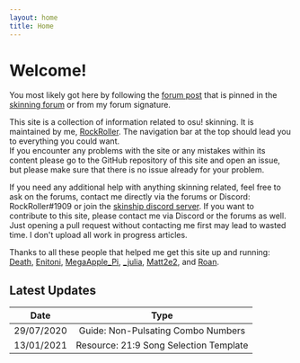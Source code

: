 ```yaml
---
layout: home
title: Home
---
```


# Welcome!

You most likely got here by following the [forum post](https://osu.ppy.sh/community/forums/topics/881367) that is pinned in the [skinning forum](https://osu.ppy.sh/community/forums/15) or from my forum signature.

This site is a collection of information related to osu! skinning. It is maintained by me, [RockRoller](https://osu.ppy.sh/users/8388854). The navigation bar at the top should lead you to everything you could want.<br>
If you encounter any problems with the site or any mistakes within its content please go to the GitHub repository of this site and open an issue, but please make sure that there is no issue already for your problem.

If you need any additional help with anything skinning related, feel free to ask on the forums, contact me directly via the forums or Discord: RockRoller#1909 or join the [skinship discord server](https://discord.skinship.xyz/).
If you want to contribute to this site, please contact me via Discord or the forums as well. Just opening a pull request without contacting me first may lead to wasted time. I don't upload all work in progress articles.

Thanks to all these people that helped me get this site up and running:<br>
[Death](https://osu.ppy.sh/users/3242450), [Enitoni](https://osu.ppy.sh/users/9118958), [MegaApple_Pi](https://osu.ppy.sh/users/2148208), [\_julia](https://osu.ppy.sh/users/11909549), [Matt2e2](https://osu.ppy.sh/users/12144912), and [Roan](https://osu.ppy.sh/users/8214639).

## Latest Updates

| Date       |                  Type                  |
| ---------- | :------------------------------------: |
| 29/07/2020 |   Guide: Non-Pulsating Combo Numbers   |
| 13/01/2021 | Resource: 21:9 Song Selection Template |
